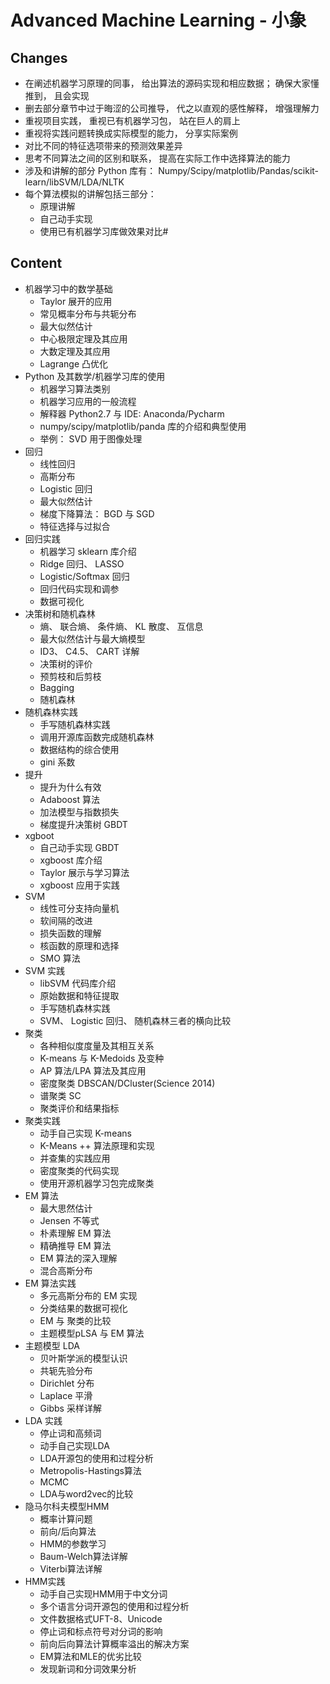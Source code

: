 # Advanced Machine Learning - 小象

## Changes

- 在阐述机器学习原理的同事， 给出算法的源码实现和相应数据； 确保大家懂推到， 且会实现
- 删去部分章节中过于晦涩的公司推导， 代之以直观的感性解释， 增强理解力
- 重视项目实践， 重视已有机器学习包， 站在巨人的肩上
- 重视将实践问题转换成实际模型的能力， 分享实际案例
- 对比不同的特征选项带来的预测效果差异
- 思考不同算法之间的区别和联系， 提高在实际工作中选择算法的能力
- 涉及和讲解的部分 Python 库有： Numpy/Scipy/matplotlib/Pandas/scikit-learn/libSVM/LDA/NLTK
- 每个算法模拟的讲解包括三部分：
  - 原理讲解
  - 自己动手实现
  - 使用已有机器学习库做效果对比#

## Content

- 机器学习中的数学基础
  - Taylor 展开的应用
  - 常见概率分布与共轭分布
  - 最大似然估计
  - 中心极限定理及其应用
  - 大数定理及其应用
  - Lagrange 凸优化
- Python 及其数学/机器学习库的使用
  - 机器学习算法类别
  - 机器学习应用的一般流程
  - 解释器 Python2.7 与 IDE: Anaconda/Pycharm
  - numpy/scipy/matplotlib/panda 库的介绍和典型使用
  - 举例： SVD 用于图像处理
- 回归
  - 线性回归
  - 高斯分布
  - Logistic 回归
  - 最大似然估计
  - 梯度下降算法： BGD 与 SGD
  - 特征选择与过拟合
- 回归实践
  - 机器学习 sklearn 库介绍
  - Ridge 回归、 LASSO
  - Logistic/Softmax 回归
  - 回归代码实现和调参
  - 数据可视化
- 决策树和随机森林
  - 熵、 联合熵、 条件熵、 KL 散度、 互信息
  - 最大似然估计与最大熵模型
  - ID3、 C4.5、 CART 详解
  - 决策树的评价
  - 预剪枝和后剪枝
  - Bagging
  - 随机森林
- 随机森林实践
  - 手写随机森林实践
  - 调用开源库函数完成随机森林
  - 数据结构的综合使用
  - gini 系数
- 提升
  - 提升为什么有效
  - Adaboost 算法
  - 加法模型与指数损失
  - 梯度提升决策树 GBDT
- xgboot
  - 自己动手实现 GBDT
  - xgboost 库介绍
  - Taylor 展示与学习算法
  - xgboost 应用于实践
- SVM
  - 线性可分支持向量机
  - 软间隔的改进
  - 损失函数的理解
  - 核函数的原理和选择
  - SMO 算法
- SVM 实践
  - libSVM 代码库介绍
  - 原始数据和特征提取
  - 手写随机森林实践
  - SVM、 Logistic 回归、 随机森林三者的横向比较
- 聚类
  - 各种相似度度量及其相互关系
  - K-means 与 K-Medoids 及变种
  - AP 算法/LPA 算法及其应用
  - 密度聚类 DBSCAN/DCluster(Science 2014)
  - 谱聚类 SC
  - 聚类评价和结果指标
- 聚类实践
  - 动手自己实现 K-means
  - K-Means ++ 算法原理和实现
  - 并查集的实践应用
  - 密度聚类的代码实现
  - 使用开源机器学习包完成聚类
- EM 算法
  - 最大思然估计
  - Jensen 不等式
  - 朴素理解 EM 算法
  - 精确推导 EM 算法
  - EM 算法的深入理解
  - 混合高斯分布
- EM 算法实践
  - 多元高斯分布的 EM 实现
  - 分类结果的数据可视化
  - EM 与 聚类的比较
  - 主题模型pLSA 与 EM 算法
- 主题模型 LDA
  - 贝叶斯学派的模型认识
  - 共轭先验分布
  - Dirichlet 分布
  - Laplace 平滑
  - Gibbs 采样详解
- LDA 实践
  - 停止词和高频词
  - 动手自己实现LDA
  - LDA开源包的使用和过程分析
  - Metropolis-Hastings算法
  - MCMC
  - LDA与word2vec的比较
- 隐马尔科夫模型HMM
  - 概率计算问题
  - 前向/后向算法
  - HMM的参数学习
  - Baum-Welch算法详解
  - Viterbi算法详解
- HMM实践
  - 动手自己实现HMM用于中文分词
  - 多个语言分词开源包的使用和过程分析
  - 文件数据格式UFT-8、Unicode
  - 停止词和标点符号对分词的影响
  - 前向后向算法计算概率溢出的解决方案
  - EM算法和MLE的优劣比较
  - 发现新词和分词效果分析